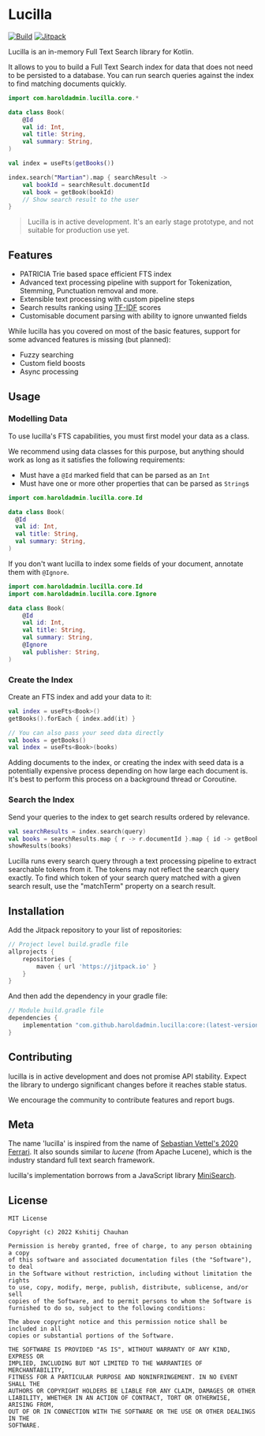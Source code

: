 # Lucilla

[![Build](https://github.com/haroldadmin/lucilla/actions/workflows/build.yaml/badge.svg)](https://github.com/haroldadmin/lucilla/actions/workflows/build.yaml)
[![Jitpack](https://jitpack.io/v/haroldadmin/lucilla.svg)](https://jitpack.io/#haroldadmin/lucilla)

Lucilla is an in-memory Full Text Search library for Kotlin.

It allows to you to build a Full Text Search index for data that does not need to be persisted to a database.
You can run search queries against the index to find matching documents quickly.

```kotlin
import com.haroldadmin.lucilla.core.*

data class Book(
    @Id
    val id: Int,
    val title: String,
    val summary: String,
)

val index = useFts(getBooks())

index.search("Martian").map { searchResult ->
    val bookId = searchResult.documentId
    val book = getBook(bookId)
    // Show search result to the user
}
```

> Lucilla is in active development. It's an early stage prototype, and not suitable for production use yet.

## Features

- PATRICIA Trie based space efficient FTS index
- Advanced text processing pipeline with support for Tokenization, Stemming, Punctuation removal and more.
- Extensible text processing with custom pipeline steps
- Search results ranking using [TF-IDF](https://en.wikipedia.org/wiki/Tf%E2%80%93idf) scores 
- Customisable document parsing with ability to ignore unwanted fields

While lucilla has you covered on most of the basic features, support for some advanced features is missing (but planned):
- Fuzzy searching
- Custom field boosts
- Async processing

## Usage

### Modelling Data

To use lucilla's FTS capabilities, you must first model your data as a class. 

We recommend using data classes for this purpose, but anything should work as long as it satisfies the following requirements:
- Must have a `@Id` marked field that can be parsed as an `Int`
- Must have one or more other properties that can be parsed as `String`s

```kotlin
import com.haroldadmin.lucilla.core.Id

data class Book(
  @Id
  val id: Int,
  val title: String,
  val summary: String,
)
```

If you don't want lucilla to index some fields of your document, annotate them with `@Ignore`.

```kotlin
import com.haroldadmin.lucilla.core.Id
import com.haroldadmin.lucilla.core.Ignore

data class Book(
    @Id
    val id: Int,
    val title: String,
    val summary: String, 
    @Ignore
    val publisher: String,
)
```

### Create the Index

Create an FTS index and add your data to it:

```kotlin
val index = useFts<Book>()
getBooks().forEach { index.add(it) }

// You can also pass your seed data directly
val books = getBooks()
val index = useFts<Book>(books)
```

Adding documents to the index, or creating the index with seed data is a potentially expensive process depending on how large each document is.
It's best to perform this process on a background thread or Coroutine.

### Search the Index

Send your queries to the index to get search results ordered by relevance.

```kotlin
val searchResults = index.search(query)
val books = searchResults.map { r -> r.documentId }.map { id -> getBook(id) }
showResults(books)
```

Lucilla runs every search query through a text processing pipeline to extract searchable tokens from it. The tokens may not reflect the search query exactly. 
To find which token of your search query matched with a given search result, use the "matchTerm" property on a search result.

## Installation

Add the Jitpack repository to your list of repositories:

```groovy
// Project level build.gradle file
allprojects {
    repositories {
        maven { url 'https://jitpack.io' }
    }
}
```

And then add the dependency in your gradle file:

```groovy
// Module build.gradle file
dependencies {
    implementation "com.github.haroldadmin.lucilla:core:(latest-version)"
}
```

## Contributing

lucilla is in active development and does not promise API stability. Expect the library to undergo significant changes before it reaches stable status.

We encourage the community to contribute features and report bugs.

## Meta

The name 'lucilla' is inspired from the name of [Sebastian Vettel's 2020 Ferrari](https://www.espn.in/f1/story/_/id/28890092/vettel-names-2020-car-lucilla).
It also sounds similar to _lucene_ (from Apache Lucene), which is the industry standard full text search framework.

lucilla's implementation borrows from a JavaScript library [MiniSearch](https://github.com/lucaong/minisearch).

## License

```text
MIT License

Copyright (c) 2022 Kshitij Chauhan

Permission is hereby granted, free of charge, to any person obtaining a copy
of this software and associated documentation files (the "Software"), to deal
in the Software without restriction, including without limitation the rights
to use, copy, modify, merge, publish, distribute, sublicense, and/or sell
copies of the Software, and to permit persons to whom the Software is
furnished to do so, subject to the following conditions:

The above copyright notice and this permission notice shall be included in all
copies or substantial portions of the Software.

THE SOFTWARE IS PROVIDED "AS IS", WITHOUT WARRANTY OF ANY KIND, EXPRESS OR
IMPLIED, INCLUDING BUT NOT LIMITED TO THE WARRANTIES OF MERCHANTABILITY,
FITNESS FOR A PARTICULAR PURPOSE AND NONINFRINGEMENT. IN NO EVENT SHALL THE
AUTHORS OR COPYRIGHT HOLDERS BE LIABLE FOR ANY CLAIM, DAMAGES OR OTHER
LIABILITY, WHETHER IN AN ACTION OF CONTRACT, TORT OR OTHERWISE, ARISING FROM,
OUT OF OR IN CONNECTION WITH THE SOFTWARE OR THE USE OR OTHER DEALINGS IN THE
SOFTWARE.
```
